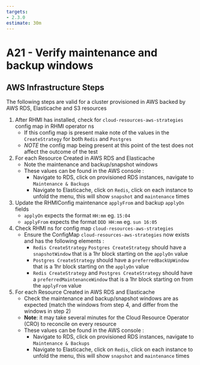 ```yaml
---
targets:
- 2.3.0
estimate: 30m
---
```


# A21 - Verify maintenance and backup windows

## AWS Infrastructure Steps
The following steps are valid for a cluster provisioned in AWS backed by AWS RDS, Elasticache and S3 resources

1. After RHMI has installed, check for `cloud-resources-aws-strategies` config map in RHMI operator ns
    - If this config map is present make note of the values in the `CreateStrategy` for both `Redis` and `Postgres`
    - *NOTE* the config map being present at this point of the test does not affect the outcome of the test 
2. For each Resource Created in AWS RDS and Elasticache 
    - Note the maintenance and backup/snapshot windows 
    - These values can be found in the AWS console :
        - Navigate to RDS, click on provisioned RDS instances, navigate to `Maintenance & Backups`
        - Navigate to Elasticache, click on `Redis`, click on each instance to unfold the menu, this will show `snapshot` and `maintenance` times
3. Update the RHMIConfig maintenance `applyFrom` and backup `applyOn` fields
    - `applyOn` expects the format `HH:mm` eg. `15:04`
    - `applyFrom` expects the format `DDD HH:mm` eg. `sun 16:05`
4. Check RHMI ns for config map `cloud-resources-aws-strategies`
    - Ensure the ConfigMap `cloud-resources-aws-strategies` now exists and has the following elements :
        - `Redis CreateStrategy`  `Postgres CreateStrategy` should have a `snapshotWindow` that is a 1hr block starting on the `applyOn` value
        - `Postgres CreateStrategy` should have a `preferredBackUpWindow` that is a 1hr block starting on the `applyOn` value
        - `Redis CreateStrategy` and `Postgres CreateStrategy` should have a `preferredMaintenanceWindow` that is a 1hr block starting on from the `applyFrom` value
5. For each Resource Created in AWS RDS and Elasticache
    - Check the maintenance and backup/snapshot windows are as expected (match the windows from step 4, and differ from the windows in step 2)
    - **Note**: it may take several minutes for the Cloud Resource Operator (CRO) to reconcile on every resource
    - These values can be found in the AWS console :
        - Navigate to RDS, click on provisioned RDS instances, navigate to `Maintenance & Backups`
        - Navigate to Elasticache, click on `Redis`, click on each instance to unfold the menu, this will show `snapshot` and `maintenance` times
    
    
